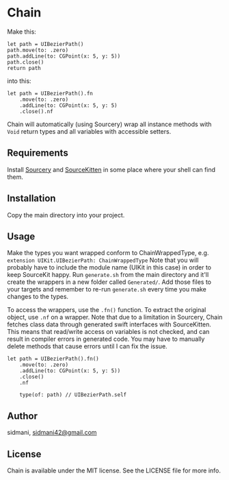 # Chain

Make this:
```
let path = UIBezierPath()
path.move(to: .zero)
path.addLine(to: CGPoint(x: 5, y: 5))
path.close()
return path
```
into this:
```
let path = UIBezierPath().fn
    .move(to: .zero)
    .addLine(to: CGPoint(x: 5, y: 5)
    .close().nf
```
Chain will automatically (using Sourcery) wrap all instance methods with `Void` return types and all variables with accessible setters.

## Requirements
Install [Sourcery](https://github.com/krzysztofzablocki/Sourcery) and [SourceKitten](https://github.com/jpsim/SourceKitten/) in some place where your shell can find them.

## Installation
Copy the main directory into your project.

## Usage
Make the types you want wrapped conform to ChainWrappedType, e.g.
`extension UIKit.UIBezierPath: ChainWrappedType`
Note that you will probably have to include the module name (UIKit in this case) in order to keep SourceKit happy.
Run `generate.sh` from the main directory and it'll create the wrappers in a new folder called `Generated/`. Add those files to your targets and remember to re-run `generate.sh` every time you make changes to the types.

To access the wrappers, use the `.fn()` function. To extract the original object, use `.nf` on a wrapper.
Note that due to a limitation in Sourcery, Chain fetches class data through generated swift interfaces with SourceKitten. This means that read/write access on variables is not checked, and can result in compiler errors in generated code. You may have to manually delete methods that cause errors until I can fix the issue.

```
let path = UIBezierPath().fn()
    .move(to: .zero)
    .addLine(to: CGPoint(x: 5, y: 5))
    .close()
    .nf

    type(of: path) // UIBezierPath.self
```

## Author

sidmani, sidmani42@gmail.com

## License

Chain is available under the MIT license. See the LICENSE file for more info.
